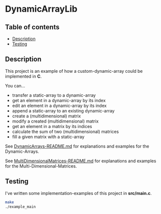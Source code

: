 <h1>DynamicArrayLib</h1>


<h2>Table of contents</h2>

- [Description](#description)
- [Testing](#testing)


## Description

This project is an example of how a custom-dynamic-array could be implemented in __C__.


You can...

- transfer a static-array to a dynamic-array
- get an element in a dynamic-array by its index
- edit an element in a dynamic-array by its index
- append a static-array to an existing dynamic-array
- create a (multidimensional) matrix
- modify a created (multidimensional) matrix
- get an element in a matrix by its indices
- calculate the sum of two (multidimensional) matrices
- fill a given matrix with a static-array


See [DynamicArrays-README.md](./DynamicArrays-README.md) for explanations and examples for the Dynamic-Arrays.

See [MultiDimensionalMatrices-README.md](./MultiDimensionalMatrices-README.md) for explanations and examples for the Multi-Dimensional-Matrices.


## Testing

I've written some implementation-examples of this project in __src/main.c__. 

```BASH
make
./example_main
```
